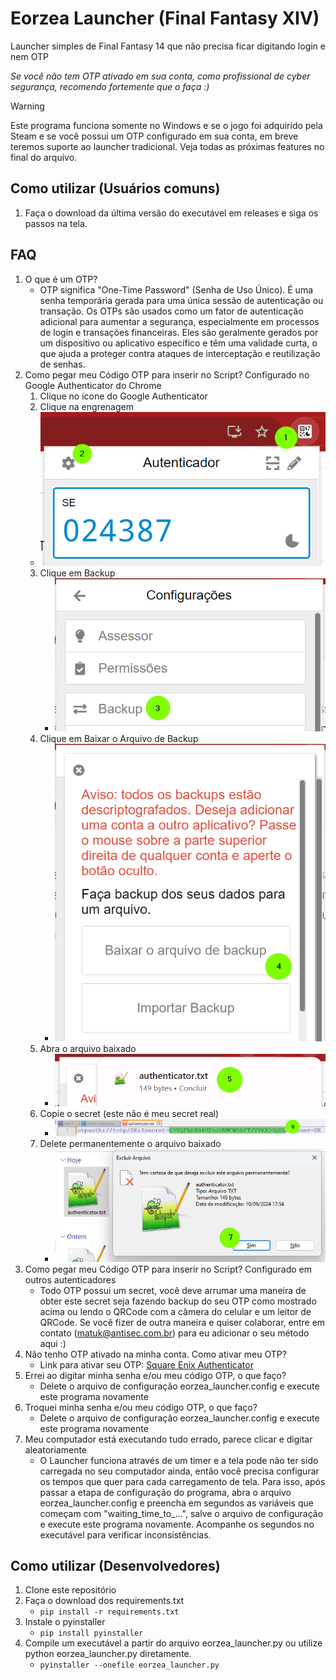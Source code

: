 # Eorzea Launcher (Final Fantasy XIV)
Launcher simples de Final Fantasy 14 que não precisa ficar digitando login e nem OTP

*Se você não tem OTP ativado em sua conta, como profissional de cyber segurança, recomendo fortemente que o faça :)*

> [!WARNING]
> Este programa funciona somente no Windows e se o jogo foi adquirido pela Steam e se você possui um OTP configurado em sua conta, em breve teremos suporte ao launcher tradicional. Veja todas as próximas features no final do arquivo.

## Como utilizar (Usuários comuns)
1. Faça o download da última versão do executável em releases e siga os passos na tela.

## FAQ
1. O que é um OTP?
   - OTP significa "One-Time Password" (Senha de Uso Único). É uma senha temporária gerada para uma única sessão de autenticação ou transação. Os OTPs são usados como um fator de autenticação adicional para aumentar a segurança, especialmente em processos de login e transações financeiras. Eles são geralmente gerados por um dispositivo ou aplicativo específico e têm uma validade curta, o que ajuda a proteger contra ataques de interceptação e reutilização de senhas.
2. Como pegar meu Código OTP para inserir no Script? Configurado no Google Authenticator do Chrome
   1.  Clique no ícone do Google Authenticator
   2.  Clique na engrenagem
      - ![Step](/images/step1.png)
   3. Clique em Backup
      - ![Step](/images/step2.png)
   3. Clique em Baixar o Arquivo de Backup
      - ![Step](/images/step3.png)
   4. Abra o arquivo baixado
       - ![Step](/images/step4.png)
   5. Copie o secret (este não é meu secret real)
      - ![Step](/images/step5.png)
   6. Delete permanentemente o arquivo baixado
      - ![Step](/images/step6.png)
3. Como pegar meu Código OTP para inserir no Script? Configurado em outros autenticadores
   - Todo OTP possui um secret, você deve arrumar uma maneira de obter este secret seja fazendo backup do seu OTP como mostrado acima ou lendo o QRCode com a câmera do celular e um leitor de QRCode. Se você fizer de outra maneira e quiser colaborar, entre em contato (matuk@antisec.com.br) para eu adicionar o seu método aqui :)
4. Não tenho OTP ativado na minha conta. Como ativar meu OTP?
   - Link para ativar seu OTP: [Square Enix Authenticator](https://www.square-enix-games.com/en_US/seaccount/otp/authenticator.html)
5. Errei ao digitar minha senha e/ou meu código OTP, o que faço?
   - Delete o arquivo de configuração eorzea_launcher.config e execute este programa novamente
6. Troquei minha senha e/ou meu código OTP, o que faço?
   - Delete o arquivo de configuração eorzea_launcher.config e execute este programa novamente
7. Meu computador está executando tudo errado, parece clicar e digitar aleatoriamente
   - O Launcher funciona através de um timer e a tela pode não ter sido carregada no seu computador ainda, então você precisa configurar os tempos que quer para cada carregamento de tela. Para isso, após passar a etapa de configuração do programa, abra o arquivo eorzea_launcher.config e preencha em segundos as variáveis que começam com "waiting_time_to_...", salve o arquivo de configuração e execute este programa novamente. Acompanhe os segundos no executável para verificar inconsistências.

## Como utilizar (Desenvolvedores)
1. Clone este repositório
2. Faça o download dos requirements.txt
   - `pip install -r requirements.txt`
3. Instale o pyinstaller
   - `pip install pyinstaller`
4. Compile um executável a partir do arquivo eorzea_launcher.py ou utilize python eorzea_launcher.py diretamente.
   - `pyinstaller --onefile eorzea_launcher.py`